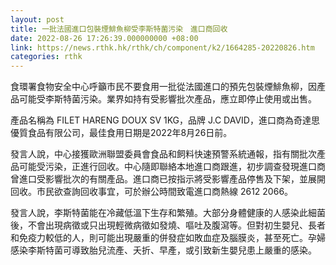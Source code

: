 ```yaml
---
layout: post
title: 一批法國進口包裝煙鯡魚柳受李斯特菌污染　進口商回收
date: 2022-08-26 17:26:39.000000000 +08:00
link: https://news.rthk.hk/rthk/ch/component/k2/1664285-20220826.htm
categories: rthk
---
```


食環署食物安全中心呼籲市民不要食用一批從法國進口的預先包裝煙鯡魚柳，因產品可能受李斯特菌污染。業界如持有受影響批次產品，應立即停止使用或出售。

產品名稱為 FILET HARENG DOUX SV 1KG，品牌 J.C DAVID，進口商為奇達思優質食品有限公司，最佳食用日期是2022年8月26日前。

發言人說，中心接獲歐洲聯盟委員會食品和飼料快速預警系統通報，指有關批次產品可能受污染，正進行回收。中心隨即聯絡本地進口商跟進，初步調查發現進口商曾進口受影響批次的有關產品。進口商已按指示將受影響產品停售及下架，並展開回收。市民欲查詢回收事宜，可於辦公時間致電進口商熱線 2612 2066。

發言人說，李斯特菌能在冷藏低溫下生存和繁殖。大部分身體健康的人感染此細菌後，不會出現病徵或只出現輕微病徵如發燒、嘔吐及腹瀉等。但對初生嬰兒、長者和免疫力較低的人，則可能出現嚴重的併發症如敗血症及腦膜炎，甚至死亡。孕婦感染李斯特菌可導致胎兒流產、夭折、早產，或引致新生嬰兒患上嚴重的感染。
